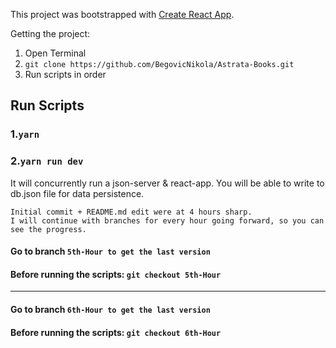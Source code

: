 This project was bootstrapped with [Create React App](https://github.com/facebook/create-react-app).

Getting the project: 
1. Open Terminal
2. `git clone https://github.com/BegovicNikola/Astrata-Books.git`
3. Run scripts in order

## Run Scripts

### 1.`yarn`

### 2.`yarn run dev`

It will concurrently run a json-server & react-app.
You will be able to write to db.json file for data persistence.

`Initial commit + README.md edit were at 4 hours sharp.` <br />
`I will continue with branches for every hour going forward, so you can see the progress.`

#### Go to branch `5th-Hour to get the last version` 
#### Before running the scripts: `git checkout 5th-Hour`

<hr />

#### Go to branch `6th-Hour to get the last version` 
#### Before running the scripts: `git checkout 6th-Hour`
